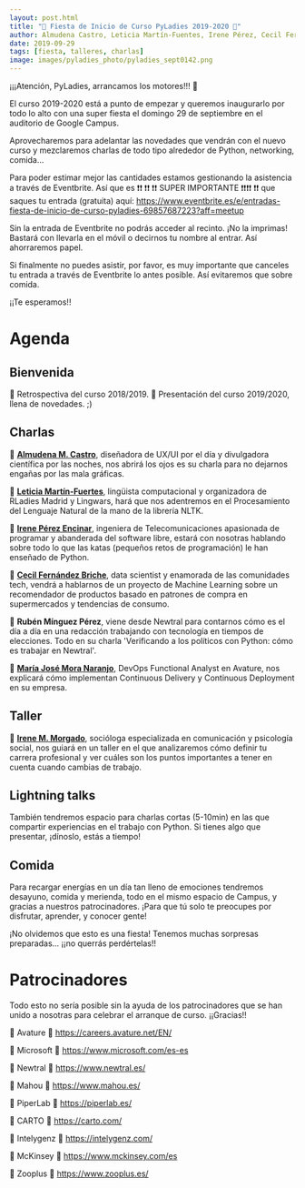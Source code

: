 ```yaml
---
layout: post.html
title: "🎉 Fiesta de Inicio de Curso PyLadies 2019-2020 🎉"
author: Almudena Castro, Leticia Martín-Fuentes, Irene Pérez, Cecil Fernández, Rubén Mínguez, María José Mora
date: 2019-09-29
tags: [fiesta, talleres, charlas]
image: images/pyladies_photo/pyladies_sept0142.png
---
```


¡¡¡Atención, PyLadies, arrancamos los motores!!! 📢

El curso 2019-2020 está a punto de empezar y queremos inaugurarlo por todo lo alto con una super fiesta el domingo 29 de septiembre en el auditorio de Google Campus.

Aprovecharemos para adelantar las novedades que vendrán con el nuevo curso y mezclaremos charlas de todo tipo alrededor de Python, networking, comida...

Para poder estimar mejor las cantidades estamos gestionando la asistencia a través de Eventbrite. Así que es
❗❗ ❗❗ ❗❗ SUPER IMPORTANTE ❗❗❗❗ ❗❗
que saques tu entrada (gratuita) aquí:
https://www.eventbrite.es/e/entradas-fiesta-de-inicio-de-curso-pyladies-69857687223?aff=meetup

Sin la entrada de Eventbrite no podrás acceder al recinto. ¡No la imprimas! Bastará con llevarla en el móvil o decirnos tu nombre al entrar. Así ahorraremos papel.

Si finalmente no puedes asistir, por favor, es muy importante que canceles tu entrada a través de Eventbrite lo antes posible. Así evitaremos que sobre comida.

¡¡Te esperamos!!

# Agenda

## Bienvenida

🔸 Retrospectiva del curso 2018/2019.
🔸 Presentación del curso 2019/2020, llena de novedades. ;)

## Charlas

🔸 **[Almudena M. Castro](https://twitter.com/puratura)**, diseñadora de UX/UI por el día y divulgadora científica por las noches, nos abrirá los ojos es su charla para no dejarnos engañas por las mala gráficas.

🔸 **[Leticia Martín-Fuertes](https://twitter.com/nimbusaeta)**, lingüista computacional y organizadora de RLadies Madrid y Lingwars, hará que nos adentremos en el Procesamiento del Lenguaje Natural de la mano de la librería NLTK.

🔸 **[Irene Pérez Encinar](https://twitter.com/irenuchi)**, ingeniera de Telecomunicaciones apasionada de programar y abanderada del software libre, estará con nosotras hablando sobre todo lo que las katas (pequeños retos de programación) le han enseñado de Python.

🔸 **[Cecil Fernández Briche](https://twitter.com/Cecil_gabaxi)**, data scientist y enamorada de las comunidades tech, vendrá a hablarnos de un proyecto de Machine Learning sobre un recomendador de productos basado en patrones de compra en supermercados y tendencias de consumo.

🔸 **Rubén Mínguez Pérez**, viene desde Newtral para contarnos cómo es el día a día en una redacción trabajando con tecnología en tiempos de elecciones. Todo en su charla 'Verificando a los políticos con Python: cómo es trabajar en Newtral'.

🔸 **[María José Mora Naranjo](https://twitter.com/mjomora)**, DevOps Functional Analyst en Avature, nos explicará cómo implementan Continuous Delivery y Continuous Deployment en su empresa.

## Taller

🔸 **[Irene M. Morgado](https://twitter.com/irnmm)**, socióloga especializada en comunicación y psicología social, nos guiará en un taller en el que analizaremos cómo definir tu carrera profesional y ver cuáles son los puntos importantes a tener en cuenta cuando cambias de trabajo.

## Lightning talks

También tendremos espacio para charlas cortas (5-10min) en las que compartir experiencias en el trabajo con Python. Si tienes algo que presentar, ¡dínoslo, estás a tiempo!

## Comida

Para recargar energías en un día tan lleno de emociones tendremos desayuno, comida y merienda, todo en el mismo espacio de Campus, y gracias a nuestros patrocinadores. ¡Para que tú solo te preocupes por disfrutar, aprender, y conocer gente!

¡No olvidemos que esto es una fiesta! Tenemos muchas sorpresas preparadas... ¡¡no querrás perdértelas!!

# Patrocinadores

Todo esto no sería posible sin la ayuda de los patrocinadores que se han unido a nosotras para celebrar el arranque de curso. ¡¡Gracias!!

🥇 Avature 🥇
https://careers.avature.net/EN/

🥇 Microsoft 🥇
https://www.microsoft.com/es-es

🥇 Newtral 🥇
https://www.newtral.es/

🥈 Mahou 🥈
https://www.mahou.es/

🥈 PiperLab 🥈
https://piperlab.es/

🥉 CARTO 🥉
https://carto.com/

🥉 Intelygenz 🥉
https://intelygenz.com/

🥉 McKinsey 🥉
https://www.mckinsey.com/es

🥉 Zooplus 🥉
https://www.zooplus.es/
